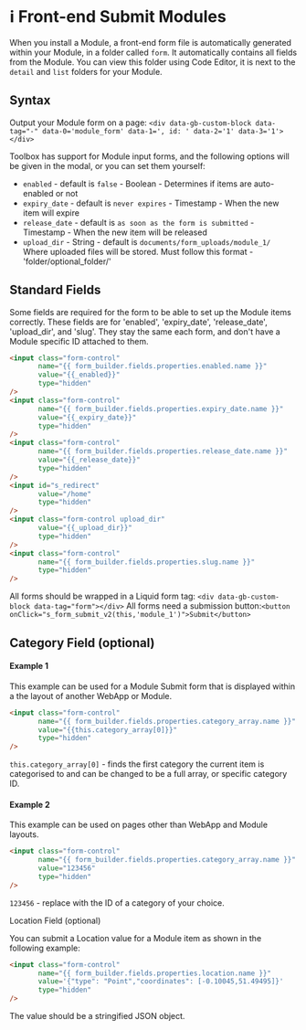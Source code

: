 # ℹ️ Front-end Submit Modules

When you install a Module, a front-end form file is automatically generated within your Module, in a folder called `form`. It automatically contains all fields from the Module. You can view this folder using Code Editor, it is next to the `detail` and `list` folders for your Module.

## Syntax

Output your Module form on a page: `<div data-gb-custom-block data-tag="-" data-0='module_form' data-1=', id: ' data-2='1' data-3='1'></div>`

Toolbox has support for Module input forms, and the following options will be given in the modal, or you can set them yourself:

* `enabled` - default is `false` - Boolean - Determines if items are auto-enabled or not
* `expiry_date` - default is `never expires` - Timestamp - When the new item will expire
* `release_date` - default is `as soon as the form is submitted` - Timestamp - When the new item will be released
* `upload_dir` - String - default is `documents/form_uploads/module_1/` Where uploaded files will be stored. Must follow this format - 'folder/optional\_folder/'

## Standard Fields

Some fields are required for the form to be able to set up the Module items correctly. These fields are for 'enabled', 'expiry\_date', 'release\_date', 'upload\_dir', and 'slug'. They stay the same each form, and don't have a Module specific ID attached to them.

```html
<input class="form-control" 
       name="{{ form_builder.fields.properties.enabled.name }}" 
       value="{{_enabled}}" 
       type="hidden"
/>
<input class="form-control" 
       name="{{ form_builder.fields.properties.expiry_date.name }}" 
       value="{{_expiry_date}}" 
       type="hidden"
/>
<input class="form-control" 
       name="{{ form_builder.fields.properties.release_date.name }}" 
       value="{{_release_date}}" 
       type="hidden"
/>
<input id="s_redirect" 
       value="/home" 
       type="hidden"
/>
<input class="form-control upload_dir" 
       value="{{_upload_dir}}" 
       type="hidden"
/>
<input class="form-control" 
       name="{{ form_builder.fields.properties.slug.name }}" 
       type="hidden"
/>

```

All forms should be wrapped in a Liquid form tag: `<div data-gb-custom-block data-tag="form"></div>` All forms need a submission button:`<button onClick="s_form_submit_v2(this,'module_1')">Submit</button>`

## Category Field (optional)

#### Example 1

This example can be used for a Module Submit form that is displayed within a the layout of another WebApp or Module.

```html
<input class="form-control" 
       name="{{ form_builder.fields.properties.category_array.name }}" 
       value="{{this.category_array[0]}}" 
       type="hidden"
/>
```

`this.category_array[0]` - finds the first category the current item is categorised to and can be changed to be a full array, or specific category ID.

#### Example 2

This example can be used on pages other than WebApp and Module layouts.

```html
<input class="form-control" 
       name="{{ form_builder.fields.properties.category_array.name }}" 
       value="123456" 
       type="hidden"
/>
```

`123456` - replace with the ID of a category of your choice.

Location Field (optional)

You can submit a Location value for a Module item as shown in the following example:

```html
<input class="form-control" 
       name="{{ form_builder.fields.properties.location.name }}" 
       value='{"type": "Point","coordinates": [-0.10045,51.49495]}' 
       type="hidden"
/>
```

The value should be a stringified JSON object.

